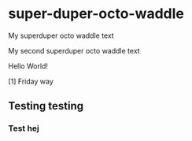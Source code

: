 # super-duper-octo-waddle

My superduper octo waddle text

My second superduper octo waddle text

Hello World!

[1] Friday way

## Testing testing


### Test hej